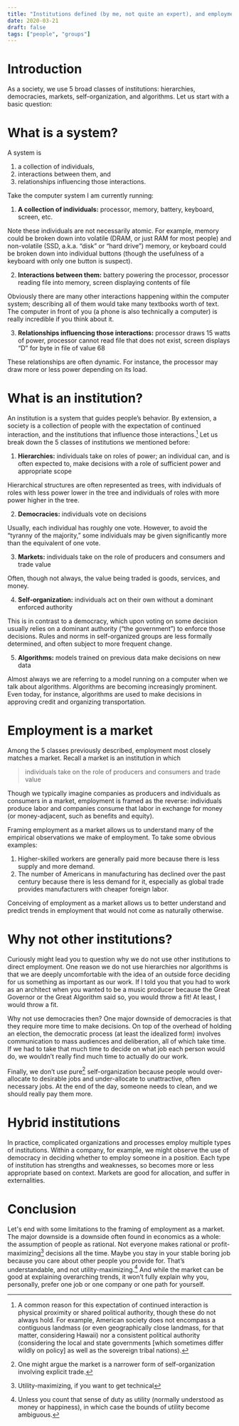 ```yaml
---
title: "Institutions defined (by me, not quite an expert), and employment is a market"
date: 2020-03-21
draft: false
tags: ["people", "groups"]
---
```

# Introduction
As a society, we use 5 broad classes of institutions: hierarchies, democracies, markets, self-organization, and algorithms. Let us start with a basic question:
# What is a system?
A system is 
1. a collection of individuals, 
2. interactions between them, and
3. relationships influencing those interactions. 

Take the computer system I am currently running:
1. **A collection of individuals:** processor, memory, battery, keyboard, screen, etc.

Note these individuals are not necessarily atomic. For example, memory could be broken down into volatile (DRAM, or just RAM for most people) and non-volatile (SSD, a.k.a. “disk” or “hard drive”) memory, or keyboard could be broken down into individual buttons (though the usefulness of a keyboard with only one button is suspect). 

2. **Interactions between them:** battery powering the processor, processor reading file into memory, screen displaying contents of file

Obviously there are many other interactions happening within the computer system; describing all of them would take many textbooks worth of text. The computer in front of you (a phone is also technically a computer) is really incredible if you think about it.

3. **Relationships influencing those interactions:** processor draws 15 watts of power, processor cannot read file that does not exist, screen displays “D” for byte in file of value 68

These relationships are often dynamic. For instance, the processor may draw more or less power depending on its load.
# What is an institution?
An institution is a system that guides people’s behavior. By extension, a society is a collection of people with the expectation of continued interaction, and the institutions that influence those interactions.[^1] Let us break down the 5 classes of institutions we mentioned before:

[^1]: A common reason for this expectation of continued interaction is physical proximity or shared political authority, though these do not always hold. For example, American society does not encompass a contiguous landmass (or even geographically close landmass, for that matter, considering Hawaii) nor a consistent political authority (considering the local and state governments [which sometimes differ wildly on policy] as well as the sovereign tribal nations).

1. **Hierarchies:** individuals take on roles of power; an individual can, and is often expected to, make decisions with a role of sufficient power and appropriate scope 

Hierarchical structures are often represented as trees, with individuals of roles with less power lower in the tree and individuals of roles with more power higher in the tree.

2. **Democracies:** individuals vote on decisions

Usually, each individual has roughly one vote. However, to avoid the “tyranny of the majority,” some individuals may be given significantly more than the equivalent of one vote.

3. **Markets:** individuals take on the role of producers and consumers and trade value

Often, though not always, the value being traded is goods, services, and money.

4. **Self-organization:** individuals act on their own without a dominant enforced authority

This is in contrast to a democracy, which upon voting on some decision usually relies on a dominant authority (“the government”) to enforce those decisions. Rules and norms in self-organized groups are less formally determined, and often subject to more frequent change.

5. **Algorithms:** models trained on previous data make decisions on new data

Almost always we are referring to a model running on a computer when we talk about algorithms. Algorithms are becoming increasingly prominent. Even today, for instance, algorithms are used to make decisions in approving credit and organizing transportation.
# Employment is a market
Among the 5 classes previously described, employment most closely matches a market. Recall a market is an institution in which 
> individuals take on the role of producers and consumers and trade value

Though we typically imagine companies as producers and individuals as consumers in a market, employment is framed as the reverse: individuals produce labor and companies consume that labor in exchange for money (or money-adjacent, such as benefits and equity).

Framing employment as a market allows us to understand many of the empirical observations we make of employment. To take some obvious examples: 
1. Higher-skilled workers are generally paid more because there is less supply and more demand. 
2. The number of Americans in manufacturing has declined over the past century because there is less demand for it, especially as global trade provides manufacturers with cheaper foreign labor. 

Conceiving of employment as a market allows us to better understand and predict trends in employment that would not come as naturally otherwise.
# Why not other institutions?
Curiously might lead you to question why we do not use other institutions to direct employment. One reason we do not use hierarchies nor algorithms is that we are deeply uncomfortable with the idea of an outside force deciding for us something as important as our work. If I told you that you had to work as an architect when you wanted to be a music producer because the Great Governor or the Great Algorithm said so, you would throw a fit! At least, I would throw a fit.

Why not use democracies then? One major downside of democracies is that they require more time to make decisions. On top of the overhead of holding an election, the democratic process (at least the idealized form) involves communication to mass audiences and deliberation, all of which take time. If we had to take that much time to decide on what job each person would do, we wouldn’t really find much time to actually do our work.

Finally, we don’t use pure[^2] self-organization because people would over-allocate to desirable jobs and under-allocate to unattractive, often necessary jobs. At the end of the day, someone needs to clean, and we should really pay them more.

[^2]: One might argue the market is a narrower form of self-organization involving explicit trade.
# Hybrid institutions
In practice, complicated organizations and processes employ multiple types of institutions. Within a company, for example, we might observe the use of democracy in deciding whether to employ someone in a position. Each type of institution has strengths and weaknesses, so becomes more or less appropriate based on context. Markets are good for allocation, and suffer in externalities. 
# Conclusion
Let's end with some limitations to the framing of employment as a market. The major downside is a downside often found in economics as a whole: the assumption of people as rational. Not everyone makes rational or profit-maximizing[^3] decisions all the time. Maybe you stay in your stable boring job because you care about other people you provide for. That’s understandable, and not utility-maximizing.[^4] And while the market can be good at explaining overarching trends, it won’t fully explain why you, personally, prefer one job or one company or one path for yourself.

[^3]: Utility-maximizing, if you want to get technical
[^4]: Unless you count that sense of duty as utility (normally understood as money or happiness), in which case the bounds of utility become ambiguous.
